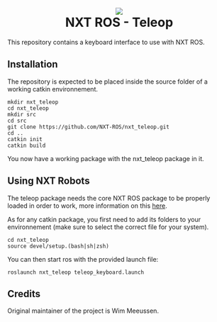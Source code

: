 
<h1 align="center">
<br>
<img src ="https://avatars0.githubusercontent.com/u/32429642?v=4&s=100" />
<br>
NXT ROS - Teleop
<br>
</h1>

This repository contains a keyboard interface to use with NXT ROS.

## Installation

The repository is expected to be placed inside the source folder of a working catkin environnement.

```
mkdir nxt_teleop
cd nxt_teleop
mkdir src
cd src
git clone https://github.com/NXT-ROS/nxt_teleop.git
cd ..
catkin init
catkin build
```

You now have a working package with the nxt_teleop package in it.

## Using NXT Robots

The teleop package needs the core NXT ROS package to be properly loaded in order to work, more information on this [here](https://github.com/NXT-ROS/nxt).

As for any catkin package, you first need to add its folders to your environnement (make sure to select the correct file for your system).

```
cd nxt_teleop
source devel/setup.(bash|sh|zsh)
```

You can then start ros with the provided launch file:

```
roslaunch nxt_teleop teleop_keyboard.launch
```

## Credits

Original maintainer of the project is Wim Meeussen.